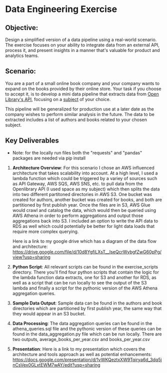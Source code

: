 # Data Engineering Exercise

## Objective:
Design a simplified version of a data pipeline using a real-world scenario. The exercise focuses on your ability to integrate data from an external API, process it, and present insights in a manner that's valuable for product and analytics teams.

## Scenario:
 You are a part of a small online book company and your company wants to expand on the books provided by their online store. Your task if you choose to accept it, is to develop a mini data pipeline that extracts data from [Open Library's API](https://openlibrary.org/developers/api), focusing on a [subject](https://openlibrary.org/dev/docs/api/subjects) of your choice.

This pipeline will be generalized for production use at a later date as the company wishes to perform similar analysis in the future. The data to be extracted includes a list of authors and books related to your chosen subject.

## Key Deliverables

   * Note: for the locally run files both the "requests" and "pandas" packages are needed via pip install  

1. **Architecture Overview**:
   For this scenario I chose an AWS influenced architecture that takes scalability into account. At a high level, I used a lambda function which could be triggered
   by a variey of sources such as API Gateway, AWS SQS, AWS SNS, etc. to pull data from the Openlibrary API (I used space as my subject) which then splits the data into two different partitoned directories in AWS S3. One bucket was created for authors, another bucket was created for books, and both are partitioned by first publish year. Once the files are in S3, AWS Glue would crawl and catalog the data, which would then be queried using AWS Athena in order to perform aggregations and output those aggregations back into S3. I included an option to write the API data to RDS as well which could potentially be better for light data loads that require more complex querying.

   Here is a link to my google drive which has a diagram of the data flow and architecture: https://drive.google.com/file/d/10d8YgfiLXsT__IseQcrWybgfZwG60pPg/view?usp=sharing

2. **Python Script**:
   All relevant scripts can be found in the exercise_scripts directory. There you'll find four python scripts that contain the logic for the lambda function data extracts, one for S3 and another for RDS, as well as a script that can be run locally to see the output of the S3 lambda and finally a script for the pythonic version of the AWS Athena aggregation queries.

3. **Sample Data Output**:
   Sample data can be found in the authors and book directories which are partitioned by first publish year, the same way that they would appear in an S3 bucket.

4. **Data Processing**:
   The data aggregation queries can be found in the athena_queries.sql file and the pythonic version of these queries can be found in the data_aggregation.py file which can be run locally. There are two outputs, average_books_per_year.csv and books_per_year.csv

5. **Presentation**:
    Here is a link to my presentation which covers the architecture and tools approach as well as potential enhancements: https://docs.google.com/presentation/d/1vWKQeztxXW9Tqirya6d_3dq5jnCsVex0GLxtEWM7wAY/edit?usp=sharing